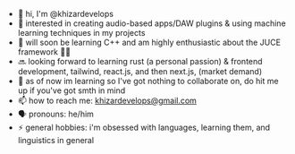- 👋 hi, I'm @khizardevelops
- 👀 interested in creating audio-based apps/DAW plugins & using machine learning techniques in my projects 
- 🌱 will soon be learning C++ and am highly enthusiastic about the JUCE framework 😮‍💨
- 🔜 looking forward to learning rust (a personal passion) & frontend development, tailwind, react.js, and then next.js, (market demand)
- 🤝 as of now im learning so I've got nothing to collaborate on, do hit me up if you've got smth in mind
- 📫 how to reach me: khizardevelops@gmail.com
- 🗣️ pronouns: he/him
- ⚡ general hobbies: i'm obsessed with languages, learning them, and linguistics in general

<!---
khizardevelops/khizardevelops is a ✨ special ✨ repository because its `README.md` (this file) appears on your GitHub profile.
You can click the Preview link to take a look at your changes.
--->
